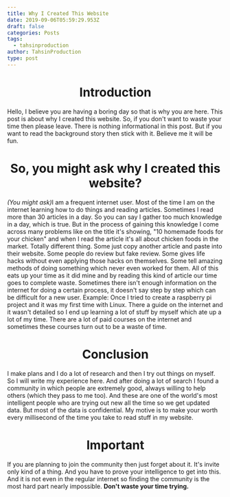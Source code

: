```yaml
---
title: Why I Created This Website
date: 2019-09-06T05:59:29.953Z
draft: false
categories: Posts
tags:
  - tahsinproduction
author: TahsinProduction
type: post
---
```

<h1><center>Introduction</center></h1>Hello, I believe you are having a boring day so that is why you are here. This post is about why I created this website. So, if you don't want to waste your time then please leave. There is nothing informational in this post. But if you want to read the background story then stick with it. Believe me it will be fun.<h1><center>So, you might ask why I created this website?</center></h1>

<i>(You might ask)</i>I am a frequent internet user. Most of the time I am on the internet learning how to do things and reading articles. Sometimes I read more than 30 articles in a day. So you can say I gather too much knowledge in a day, which is true. But in the process of gaining this knowledge I come across many problems like on the title it's showing, "10 homemade foods for your chicken" and when I read the article it's all about chicken foods in the market. Totally different thing. Some just copy another article and paste into their website. Some people do review but fake review. Some gives life hacks without even applying those hacks on themselves. Some tell amazing methods of doing something which never even worked for them. All of this eats up your time as it did mine and by reading this kind of article our time goes to complete waste. Sometimes there isn't enough information on the internet for doing a certain process, it doesn't say step by step which can be difficult for a new user. Example: Once I tried to create a raspberry pi project and it was my first time with Linux. There a guide on the internet and it wasn't detailed so I end up learning a lot of stuff by myself which ate up a lot of my time. There are a lot of paid courses on the internet and sometimes these courses turn out to be a waste of time.<h1><center>Conclusion</center></h1>

I make plans and I do a lot of research and then I try out things on myself. So I will write my experience here. And after doing a lot of search I found a community in which people are extremely good, always willing to help others (which they pass to me too). And these are one of the world's most intelligent people who are trying out new all the time so we get updated data. But most of the data is confidential. My motive is to make your worth every millisecond of the time you take to read stuff in my website.<h1><center>Important</center></h1>If you are planning to join the community then just forget about it. It's invite only kind of a thing. And you have to prove your intelligence to get into this. And it is not even in the regular internet so finding the community is the most hard part nearly impossible. <strong>Don't waste your time trying.</strong>
